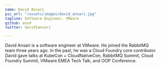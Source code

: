 ```yaml
---
name: David Ansari
pic_url: "/assets/images/david_ansari.jpg"
tagline: Software Engineer, VMware
github: ansd
twitter: david1ansari

---
```

David Ansari is a software engineer at VMware. He joined the RabbitMQ team three years ago. In the past, he was a Cloud Foundry core contributor. David gave talks at KubeCon + CloudNativeCon, RabbitMQ Summit, Cloud Foundry Summit, VMware EMEA Tech Talk, and OOP Conference.
